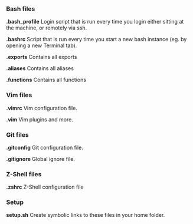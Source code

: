 ### Bash files

**.bash_profile** Login script that is run every time you login either sitting at the machine, or remotely via ssh.

**.bashrc** Script that is run every time you start a new bash instance (eg. by opening a new Terminal tab).

**.exports** Contains all exports

**.aliases** Contains all aliases

**.functions** Contains all functions

### Vim files

**.vimrc** Vim configuration file.

**.vim** Vim plugins and more.

### Git files

**.gitconfig** Git configuration file.

**.gitignore** Global ignore file.

### Z-Shell files

**.zshrc** Z-Shell configuration file

### Setup

**setup.sh** Create symbolic links to these files in your home folder.
